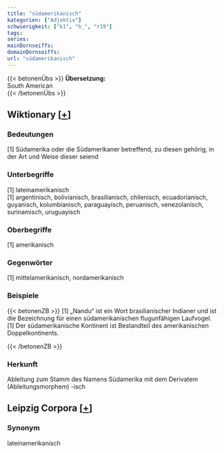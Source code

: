 ```yaml
---
title: "südamerikanisch"
kategorien: ["Adjektiv"]
schwierigkeit: ["k1", "h_", "r19"]
tags:
series:
mainDornseiffs:
domainDornseiffs:
url: "südamerikanisch"
---
```


{{< betonenÜbs >}}
**Übersetzung:**  
South American  
{{< /betonenÜbs >}}

## Wiktionary [[+](https://de.wiktionary.org/wiki/südamerikanisch)]

### Bedeutungen
[1] Südamerika oder die Südamerikaner betreffend, zu diesen gehörig, in der Art und Weise dieser seiend  

### Unterbegriffe
[1] lateinamerikanisch  
[1] argentinisch, bolivianisch, brasilianisch, chilenisch, ecuadorianisch, guyanisch, kolumbianisch, paraguayisch, peruanisch, venezolanisch, surinamisch, uruguayisch  

### Oberbegriffe
[1] amerikanisch  

### Gegenwörter
[1] mittelamerikanisch, nordamerikanisch  

### Beispiele
{{< betonenZB >}}
[1] „Nandu“ ist ein Wort brasilianischer Indianer und ist die Bezeichnung für einen südamerikanischen flugunfähigen Laufvogel.  
[1] Der südamerikanische Kontinent ist Bestandteil des amerikanischen Doppelkontinents.  

{{< /betonenZB >}}
### Herkunft
Ableitung zum Stamm des Namens Südamerika mit dem Derivatem (Ableitungsmorphem) -isch  


## Leipzig Corpora [[+](https://corpora.uni-leipzig.de/en/res?word=südamerikanisch&corpusId=deu_newscrawl-public_2018)]


### Synonym
lateinamerikanisch

